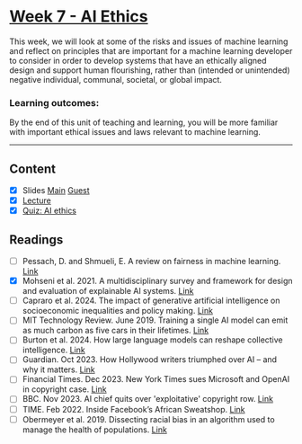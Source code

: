 # [Week 7 - AI Ethics](https://canvas.sussex.ac.uk/courses/31315/pages/week-7-ai-ethics?module_item_id=1445750)
This week, we will look at some of the risks and issues of machine learning and reflect on principles that are important for a machine learning developer to consider in order to develop systems that have an ethically aligned design and support human flourishing, rather than (intended or unintended) negative individual, communal, societal, or global impact.

### Learning outcomes:
By the end of this unit of teaching and learning, you will be more familiar with important ethical issues and laws relevant to machine learning.

---

## Content
- [x] Slides [Main](https://canvas.sussex.ac.uk/courses/31315/files/5334863?wrap=1) [Guest](https://canvas.sussex.ac.uk/courses/31315/files/5596031?wrap=1)
- [x] [Lecture](https://sussex.cloud.panopto.eu/Panopto/Pages/Viewer.aspx?id=5f9f2387-7c0e-45c4-9b9f-b29c00f666eb)
- [x] [Quiz: AI ethics](https://canvas.sussex.ac.uk/courses/31315/quizzes/50385)
 
## Readings
- [ ] Pessach, D. and Shmueli, E. A review on fairness in machine learning. [Link](https://readinglists.sussex.ac.uk/leganto/nui/citation/20811020000002461?institute=44SUS_INST&auth=SAML)
- [x] Mohseni et al. 2021. A multidisciplinary survey and framework for design and evaluation of explainable AI systems. [Link](https://arxiv.org/pdf/1811.11839)
- [ ] Capraro et al. 2024. The impact of generative artificial intelligence on socioeconomic inequalities and policy making. [Link](https://readinglists.sussex.ac.uk/leganto/nui/citation/22290284440002461?institute=44SUS_INST&auth=SAML)
- [ ] MIT Technology Review. June 2019. Training a single AI model can emit as much carbon as five cars in their lifetimes. [Link](https://www.technologyreview.com/2019/06/06/239031/training-a-single-ai-model-can-emit-as-much-carbon-as-five-cars-in-their-lifetimes/)
- [ ] Burton et al. 2024. How large language models can reshape collective intelligence. [Link](https://readinglists.sussex.ac.uk/leganto/nui/citation/22290284440002461?institute=44SUS_INST&auth=SAML)
- [ ] Guardian. Oct 2023. How Hollywood writers triumphed over AI – and why it matters. [Link](https://www.theguardian.com/culture/2023/oct/01/hollywood-writers-strike-artificial-intelligence)
- [ ] Financial Times. Dec 2023. New York Times sues Microsoft and OpenAI in copyright case. [Link](https://www.ft.com/content/23c15ce1-16c5-4b2f-804e-2c0da64e1972)
- [ ] BBC. Nov 2023. AI chief quits over 'exploitative' copyright row. [Link](https://www.bbc.co.uk/news/technology-67446000)
- [ ] TIME. Feb 2022. Inside Facebook’s African Sweatshop. [Link](https://time.com/6147458/facebook-africa-content-moderation-employee-treatment/)
- [ ] Obermeyer et al. 2019. Dissecting racial bias in an algorithm used to manage the health of populations. [Link](https://www.science.org/doi/10.1126/science.aax2342)
